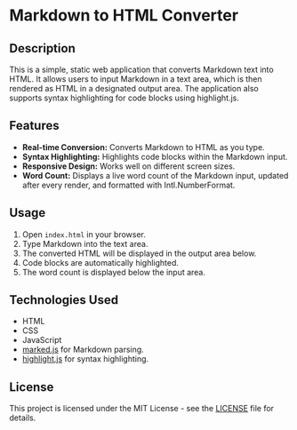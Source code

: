 # Markdown to HTML Converter

## Description
This is a simple, static web application that converts Markdown text into HTML. It allows users to input Markdown in a text area, which is then rendered as HTML in a designated output area. The application also supports syntax highlighting for code blocks using highlight.js.

## Features
- **Real-time Conversion:** Converts Markdown to HTML as you type.
- **Syntax Highlighting:** Highlights code blocks within the Markdown input.
- **Responsive Design:** Works well on different screen sizes.
- **Word Count:** Displays a live word count of the Markdown input, updated after every render, and formatted with Intl.NumberFormat.

## Usage
1.  Open `index.html` in your browser.
2.  Type Markdown into the text area.
3.  The converted HTML will be displayed in the output area below.
4.  Code blocks are automatically highlighted.
5.  The word count is displayed below the input area.

## Technologies Used
- HTML
- CSS
- JavaScript
- [marked.js](https://github.com/markedjs/marked) for Markdown parsing.
- [highlight.js](https://highlightjs.org/) for syntax highlighting.

## License
This project is licensed under the MIT License - see the [LICENSE](LICENSE) file for details.